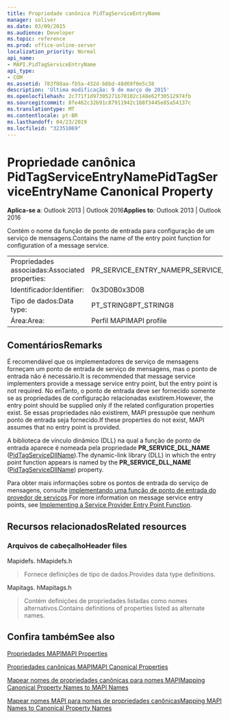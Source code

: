 ```yaml
---
title: Propriedade canônica PidTagServiceEntryName
manager: soliver
ms.date: 03/09/2015
ms.audience: Developer
ms.topic: reference
ms.prod: office-online-server
localization_priority: Normal
api_name:
- MAPI.PidTagServiceEntryName
api_type:
- COM
ms.assetid: 783f08aa-fb5a-432d-b8bd-48d69f0e5c38
description: 'Última modificação: 9 de março de 2015'
ms.openlocfilehash: 2c771f1d97305271b70102c148e62f30512974fb
ms.sourcegitcommit: 8fe462c32b91c87911942c188f3445e85a54137c
ms.translationtype: MT
ms.contentlocale: pt-BR
ms.lasthandoff: 04/23/2019
ms.locfileid: "32351069"
---
```

# <a name="pidtagserviceentryname-canonical-property"></a><span data-ttu-id="4f2de-103">Propriedade canônica PidTagServiceEntryName</span><span class="sxs-lookup"><span data-stu-id="4f2de-103">PidTagServiceEntryName Canonical Property</span></span>

  
  
<span data-ttu-id="4f2de-104">**Aplica-se a**: Outlook 2013 | Outlook 2016</span><span class="sxs-lookup"><span data-stu-id="4f2de-104">**Applies to**: Outlook 2013 | Outlook 2016</span></span> 
  
<span data-ttu-id="4f2de-105">Contém o nome da função de ponto de entrada para configuração de um serviço de mensagens.</span><span class="sxs-lookup"><span data-stu-id="4f2de-105">Contains the name of the entry point function for configuration of a message service.</span></span>
  
|||
|:-----|:-----|
|<span data-ttu-id="4f2de-106">Propriedades associadas:</span><span class="sxs-lookup"><span data-stu-id="4f2de-106">Associated properties:</span></span>  <br/> |<span data-ttu-id="4f2de-107">PR_SERVICE_ENTRY_NAME</span><span class="sxs-lookup"><span data-stu-id="4f2de-107">PR_SERVICE_ENTRY_NAME</span></span>  <br/> |
|<span data-ttu-id="4f2de-108">Identificador:</span><span class="sxs-lookup"><span data-stu-id="4f2de-108">Identifier:</span></span>  <br/> |<span data-ttu-id="4f2de-109">0x3D0B</span><span class="sxs-lookup"><span data-stu-id="4f2de-109">0x3D0B</span></span>  <br/> |
|<span data-ttu-id="4f2de-110">Tipo de dados:</span><span class="sxs-lookup"><span data-stu-id="4f2de-110">Data type:</span></span>  <br/> |<span data-ttu-id="4f2de-111">PT_STRING8</span><span class="sxs-lookup"><span data-stu-id="4f2de-111">PT_STRING8</span></span>  <br/> |
|<span data-ttu-id="4f2de-112">Área:</span><span class="sxs-lookup"><span data-stu-id="4f2de-112">Area:</span></span>  <br/> |<span data-ttu-id="4f2de-113">Perfil MAPI</span><span class="sxs-lookup"><span data-stu-id="4f2de-113">MAPI profile</span></span>  <br/> |
   
## <a name="remarks"></a><span data-ttu-id="4f2de-114">Comentários</span><span class="sxs-lookup"><span data-stu-id="4f2de-114">Remarks</span></span>

<span data-ttu-id="4f2de-115">É recomendável que os implementadores de serviço de mensagens forneçam um ponto de entrada de serviço de mensagens, mas o ponto de entrada não é necessário.</span><span class="sxs-lookup"><span data-stu-id="4f2de-115">It is recommended that message service implementers provide a message service entry point, but the entry point is not required.</span></span> <span data-ttu-id="4f2de-116">No enTanto, o ponto de entrada deve ser fornecido somente se as propriedades de configuração relacionadas existirem.</span><span class="sxs-lookup"><span data-stu-id="4f2de-116">However, the entry point should be supplied only if the related configuration properties exist.</span></span> <span data-ttu-id="4f2de-117">Se essas propriedades não existirem, MAPI pressupõe que nenhum ponto de entrada seja fornecido.</span><span class="sxs-lookup"><span data-stu-id="4f2de-117">If these properties do not exist, MAPI assumes that no entry point is provided.</span></span>
  
<span data-ttu-id="4f2de-118">A biblioteca de vínculo dinâmico (DLL) na qual a função de ponto de entrada aparece é nomeada pela propriedade **PR_SERVICE_DLL_NAME** ([PidTagServiceDllName](pidtagservicedllname-canonical-property.md)).</span><span class="sxs-lookup"><span data-stu-id="4f2de-118">The dynamic-link library (DLL) in which the entry point function appears is named by the **PR_SERVICE_DLL_NAME** ([PidTagServiceDllName](pidtagservicedllname-canonical-property.md)) property.</span></span>
  
<span data-ttu-id="4f2de-119">Para obter mais informações sobre os pontos de entrada do serviço de mensagens, consulte [implementando uma função de ponto de entrada do provedor de serviços](implementing-a-service-provider-entry-point-function.md).</span><span class="sxs-lookup"><span data-stu-id="4f2de-119">For more information on message service entry points, see [Implementing a Service Provider Entry Point Function](implementing-a-service-provider-entry-point-function.md).</span></span>
  
## <a name="related-resources"></a><span data-ttu-id="4f2de-120">Recursos relacionados</span><span class="sxs-lookup"><span data-stu-id="4f2de-120">Related resources</span></span>

### <a name="header-files"></a><span data-ttu-id="4f2de-121">Arquivos de cabeçalho</span><span class="sxs-lookup"><span data-stu-id="4f2de-121">Header files</span></span>

<span data-ttu-id="4f2de-122">Mapidefs. h</span><span class="sxs-lookup"><span data-stu-id="4f2de-122">Mapidefs.h</span></span>
  
> <span data-ttu-id="4f2de-123">Fornece definições de tipo de dados.</span><span class="sxs-lookup"><span data-stu-id="4f2de-123">Provides data type definitions.</span></span>
    
<span data-ttu-id="4f2de-124">Mapitags. h</span><span class="sxs-lookup"><span data-stu-id="4f2de-124">Mapitags.h</span></span>
  
> <span data-ttu-id="4f2de-125">Contém definições de propriedades listadas como nomes alternativos.</span><span class="sxs-lookup"><span data-stu-id="4f2de-125">Contains definitions of properties listed as alternate names.</span></span>
    
## <a name="see-also"></a><span data-ttu-id="4f2de-126">Confira também</span><span class="sxs-lookup"><span data-stu-id="4f2de-126">See also</span></span>



[<span data-ttu-id="4f2de-127">Propriedades MAPI</span><span class="sxs-lookup"><span data-stu-id="4f2de-127">MAPI Properties</span></span>](mapi-properties.md)
  
[<span data-ttu-id="4f2de-128">Propriedades canônicas MAPI</span><span class="sxs-lookup"><span data-stu-id="4f2de-128">MAPI Canonical Properties</span></span>](mapi-canonical-properties.md)
  
[<span data-ttu-id="4f2de-129">Mapear nomes de propriedades canônicas para nomes MAPI</span><span class="sxs-lookup"><span data-stu-id="4f2de-129">Mapping Canonical Property Names to MAPI Names</span></span>](mapping-canonical-property-names-to-mapi-names.md)
  
[<span data-ttu-id="4f2de-130">Mapear nomes MAPI para nomes de propriedades canônicas</span><span class="sxs-lookup"><span data-stu-id="4f2de-130">Mapping MAPI Names to Canonical Property Names</span></span>](mapping-mapi-names-to-canonical-property-names.md)

